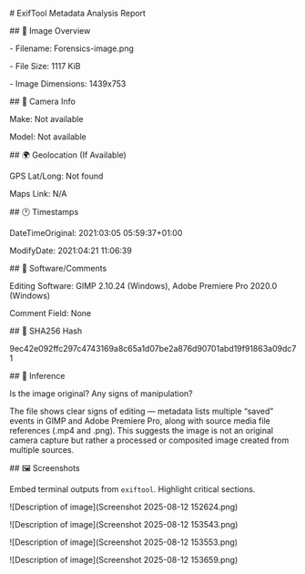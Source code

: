 \# ExifTool Metadata Analysis Report



\## 🔎 Image Overview

\- Filename: Forensics-image.png

\- File Size: 1117 KiB

\- Image Dimensions: 1439x753



\## 📸 Camera Info

Make: Not available

Model: Not available



\## 🌍 Geolocation (If Available)

GPS Lat/Long: Not found

Maps Link: N/A



\## 🕐 Timestamps

DateTimeOriginal: 2021:03:05 05:59:37+01:00

ModifyDate: 2021:04:21 11:06:39





\## 📝 Software/Comments

Editing Software: GIMP 2.10.24 (Windows), Adobe Premiere Pro 2020.0 (Windows)

Comment Field: None



\## 🔐 SHA256 Hash

9ec42e092ffc297c4743169a8c65a1d07be2a876d90701abd19f91863a09dc71



\## 🧠 Inference

Is the image original? Any signs of manipulation?

The file shows clear signs of editing — metadata lists multiple “saved” events in GIMP and Adobe Premiere Pro, along with source media file references (.mp4 and .png). This suggests the image is not an original camera capture but rather a processed or composited image created from multiple sources.



\## 🖼️ Screenshots

Embed terminal outputs from `exiftool`. Highlight critical sections.

!\[Description of image](Screenshot 2025-08-12 152624.png)

!\[Description of image](Screenshot 2025-08-12 153543.png)

!\[Description of image](Screenshot 2025-08-12 153553.png)

!\[Description of image](Screenshot 2025-08-12 153659.png)











